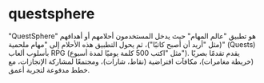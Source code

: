 # questsphere
"QuestSphere" هو تطبيق "عالم المهام" حيث يدخل المستخدمون أحلامهم أو أهدافهم (مثل "أريد أن أصبح كاتبًا")، ثم يحول التطبيق هذه الأحلام إلى "مهام ملحمية" (Quests) بأسلوب ألعاب RPG (مثل "اكتب 500 كلمة يوميًا لمدة أسبوع"). يقدم تقدمًا بصريًا (خريطة مغامرات)، مكافآت افتراضية (نقاط، شارات)، ومجتمعًا لمشاركة الإنجازات، مع خطط مدفوعة لتجربة أعمق.
